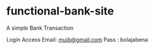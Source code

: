 # functional-bank-site
A simple Bank Transaction



Login Access
Email: muib@gmail.com
Pass : bolajabena
